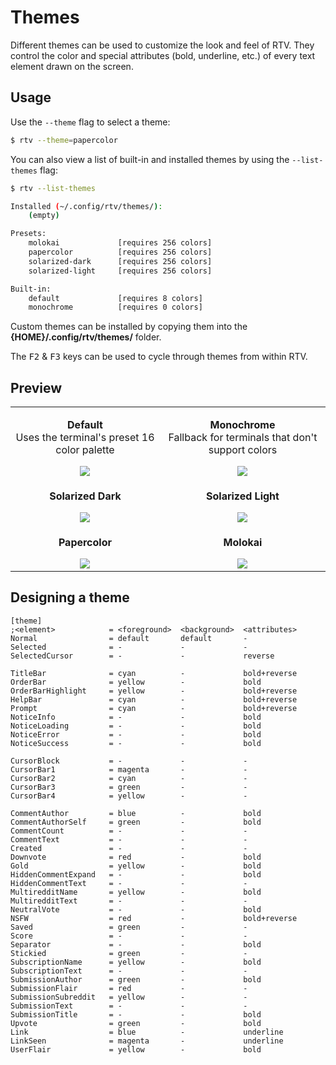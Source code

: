 # Themes

Different themes can be used to customize the look and feel of RTV.
They control the color and special attributes (bold, underline, etc.) of
every text element drawn on the screen.

## Usage

Use the ``--theme`` flag to select a theme:

```bash
$ rtv --theme=papercolor
```

You can also view a list of built-in and installed themes by using the ``--list-themes`` flag:

```bash
$ rtv --list-themes

Installed (~/.config/rtv/themes/):
    (empty)

Presets:
    molokai             [requires 256 colors]
    papercolor          [requires 256 colors]
    solarized-dark      [requires 256 colors]
    solarized-light     [requires 256 colors]

Built-in:
    default             [requires 8 colors]
    monochrome          [requires 0 colors]
```

Custom themes can be installed by copying them into the **{HOME}/.config/rtv/themes/** folder.

The <kbd>F2</kbd> & <kbd>F3</kbd> keys can be used to cycle through themes from within RTV.

## Preview

<table>
  <tr>
    <td align="center">
      <p><strong>Default</strong><br>
      Uses the terminal's preset 16 color palette</p>
      <img src="https://github.com/michael-lazar/rtv/blob/themes/resources/theme_default.png"></img>
    </td>
    <td align="center">
      <p><strong>Monochrome</strong><br>
      Fallback for terminals that don't support colors</p>
      <img src="https://github.com/michael-lazar/rtv/blob/themes/resources/theme_monochrome.png"></img>
    </td>
  </tr>
  <tr>
    <td align="center">
      <p><strong>Solarized Dark</strong></p>
      <img src="https://github.com/michael-lazar/rtv/blob/themes/resources/theme_solarized_dark.png"></img>
    </td>
    <td align="center">
      <p><strong>Solarized Light</strong></p>
      <img src="https://github.com/michael-lazar/rtv/blob/themes/resources/theme_solarized_light.png"></img>
    </td>
  </tr>
  <tr>
    <td align="center">
      <p><strong>Papercolor</strong></p>
      <img src="https://github.com/michael-lazar/rtv/blob/themes/resources/theme_papercolor.png"></img>
    </td>
    <td align="center">
      <p><strong>Molokai</strong></p>
      <img src="https://github.com/michael-lazar/rtv/blob/themes/resources/theme_molokai.png"></img>
    </td>
  </tr>
</table>

## Designing a theme

```
[theme]
;<element>            = <foreground>  <background>  <attributes>
Normal                = default       default       -
Selected              = -             -             -
SelectedCursor        = -             -             reverse

TitleBar              = cyan          -             bold+reverse
OrderBar              = yellow        -             bold
OrderBarHighlight     = yellow        -             bold+reverse
HelpBar               = cyan          -             bold+reverse
Prompt                = cyan          -             bold+reverse
NoticeInfo            = -             -             bold
NoticeLoading         = -             -             bold
NoticeError           = -             -             bold
NoticeSuccess         = -             -             bold

CursorBlock           = -             -             -
CursorBar1            = magenta       -             -
CursorBar2            = cyan          -             -
CursorBar3            = green         -             -
CursorBar4            = yellow        -             -

CommentAuthor         = blue          -             bold
CommentAuthorSelf     = green         -             bold
CommentCount          = -             -             -
CommentText           = -             -             -
Created               = -             -             -
Downvote              = red           -             bold
Gold                  = yellow        -             bold
HiddenCommentExpand   = -             -             bold
HiddenCommentText     = -             -             -
MultiredditName       = yellow        -             bold
MultiredditText       = -             -             -
NeutralVote           = -             -             bold
NSFW                  = red           -             bold+reverse
Saved                 = green         -             -
Score                 = -             -             -
Separator             = -             -             bold
Stickied              = green         -             -
SubscriptionName      = yellow        -             bold
SubscriptionText      = -             -             -
SubmissionAuthor      = green         -             bold
SubmissionFlair       = red           -             -
SubmissionSubreddit   = yellow        -             -
SubmissionText        = -             -             -
SubmissionTitle       = -             -             bold
Upvote                = green         -             bold
Link                  = blue          -             underline
LinkSeen              = magenta       -             underline
UserFlair             = yellow        -             bold
```
